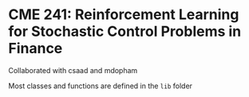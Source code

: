 # CME 241: Reinforcement Learning for Stochastic Control Problems in Finance

Collaborated with csaad and mdopham

Most classes and functions are defined in the `lib` folder